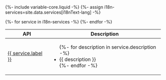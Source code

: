 {%- include variable-core.liquid -%}
{%- assign i18n-services=site.data.services[i18nText-lang] -%}

<table class="table table-striped">
    <thead>
        <tr>
            <th>API</th>
            <th>Description</th>
        </tr>
    </thead>
    <tbody>
      {%- for service in i18n-services -%}
        <tr>
            <td><a href="{{ service.url }}">{{ service.label }}</a></td>
            <td>
                <ul>
                {%- for description in service.description -%}
                    <li>{{ description }}</li>
                {%- endfor -%}
                </ul>
            </td>
        </tr>
      {%- endfor -%}
    </tbody>
</table>
